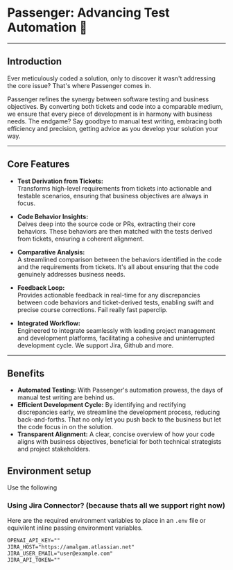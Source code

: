 # Passenger: Advancing Test Automation 🚀

---

## Introduction

Ever meticulously coded a solution, only to discover it wasn't addressing the core issue? That's where Passenger comes in.

Passenger refines the synergy between software testing and business objectives. By converting both tickets and code into a comparable medium, we ensure that every piece of development is in harmony with business needs. The endgame? Say goodbye to manual test writing, embracing both efficiency and precision, getting advice as you develop your solution your way.

---

## Core Features

- **Test Derivation from Tickets:**  
   Transforms high-level requirements from tickets into actionable and testable scenarios, ensuring that business objectives are always in focus.

- **Code Behavior Insights:**  
   Delves deep into the source code or PRs, extracting their core behaviors. These behaviors are then matched with the tests derived from tickets, ensuring a coherent alignment.

- **Comparative Analysis:**  
   A streamlined comparison between the behaviors identified in the code and the requirements from tickets. It's all about ensuring that the code genuinely addresses business needs.

- **Feedback Loop:**  
   Provides actionable feedback in real-time for any discrepancies between code behaviors and ticket-derived tests, enabling swift and precise course corrections. Fail really fast paperclip.

- **Integrated Workflow:**  
   Engineered to integrate seamlessly with leading project management and development platforms, facilitating a cohesive and uninterrupted development cycle. We support Jira, Github and more.

---

## Benefits

- **Automated Testing:** With Passenger's automation prowess, the days of manual test writing are behind us.
- **Efficient Development Cycle:** By identifying and rectifying discrepancies early, we streamline the development process, reducing back-and-forths. That no only let you push back to the business but let the code focus in on the solution.
- **Transparent Alignment:** A clear, concise overview of how your code aligns with business objectives, beneficial for both technical strategists and project stakeholders.

## Environment setup

Use the following

### Using Jira Connector? (because thats all we support right now)

Here are the required environment variables to place in an `.env` file or equivilent inline passing environment variables.

```txt
OPENAI_API_KEY=""
JIRA_HOST="https://amalgam.atlassian.net"
JIRA_USER_EMAIL="user@example.com"
JIRA_API_TOKEN=""
```
